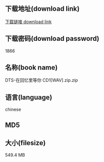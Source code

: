 ## 下载地址(download link)
[下载链接 download link](https://tutu365.netlify.app/?s=DTS-%E5%9C%A8%E5%9B%9E%E5%BF%86%E9%87%8C%E7%AD%89%E4%BD%A0+CD1%5BWAV%5D.zip)

## 下载密码(download password)
1866

## 名称(book name)
DTS-在回忆里等你 CD1[WAV].zip.zip

## 语言(language)
chinese

## MD5


## 大小(filesize)
549.4 MB
